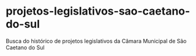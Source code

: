 # projetos-legislativos-sao-caetano-do-sul
Busca do histórico de projetos legislativos da Câmara Municipal de São Caetano do Sul

